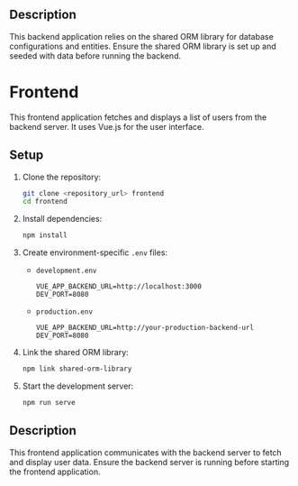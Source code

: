 ## Description

This backend application relies on the shared ORM library for database configurations and entities. Ensure the shared ORM library is set up and seeded with data before running the backend.


# Frontend

This frontend application fetches and displays a list of users from the backend server. It uses Vue.js for the user interface.

## Setup

1. Clone the repository:
    ```sh
    git clone <repository_url> frontend
    cd frontend
    ```

2. Install dependencies:
    ```sh
    npm install
    ```

3. Create environment-specific `.env` files:
    - `development.env`
      ```plaintext
      VUE_APP_BACKEND_URL=http://localhost:3000
      DEV_PORT=8080
      ```

    - `production.env`
      ```plaintext
      VUE_APP_BACKEND_URL=http://your-production-backend-url
      DEV_PORT=8080
      ```

4. Link the shared ORM library:
    ```sh
    npm link shared-orm-library
    ```

5. Start the development server:
    ```sh
    npm run serve
    ```

## Description

This frontend application communicates with the backend server to fetch and display user data. Ensure the backend server is running before starting the frontend application.
